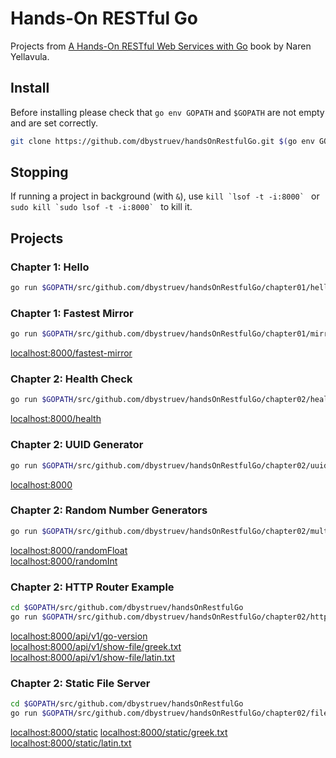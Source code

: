 # Hands-On RESTful Go

Projects from [A Hands-On RESTful Web Services with Go](https://www.packtpub.com/product/hands-on-restful-web-services-with-go-second-edition/9781838643577) book by Naren Yellavula.

## Install

Before installing please check that `go env GOPATH` and `$GOPATH` are not empty and are set correctly.

```bash
git clone https://github.com/dbystruev/handsOnRestfulGo.git $(go env GOPATH)/src/github.com/dbystruev/handsOnRestfulGo
```

## Stopping

If running a project in background (with `&`), use ``kill `lsof -t -i:8000` `` or ``sudo kill `sudo lsof -t -i:8000` `` to kill it.

## Projects

### Chapter 1: Hello
```bash
go run $GOPATH/src/github.com/dbystruev/handsOnRestfulGo/chapter01/hello/hello.go
```

### Chapter 1: Fastest Mirror
```bash
go run $GOPATH/src/github.com/dbystruev/handsOnRestfulGo/chapter01/mirrorFinder/mirrorFinder/main.go
```
[localhost:8000/fastest-mirror](http://localhost:8000/fastest-mirror)

### Chapter 2: Health Check
```bash
go run $GOPATH/src/github.com/dbystruev/handsOnRestfulGo/chapter02/healthCheck/main.go
```
[localhost:8000/health](http://localhost:8000/health)

### Chapter 2: UUID Generator
```bash
go run $GOPATH/src/github.com/dbystruev/handsOnRestfulGo/chapter02/uuidGenerator/main.go
```
[localhost:8000](http://localhost:8000)

### Chapter 2: Random Number Generators
```bash
go run $GOPATH/src/github.com/dbystruev/handsOnRestfulGo/chapter02/multipleHandlers/main.go
```
[localhost:8000/randomFloat](http://localhost:8000/randomFloat)  
[localhost:8000/randomInt](http://localhost:8000/randomInt)

### Chapter 2: HTTP Router Example
```bash
cd $GOPATH/src/github.com/dbystruev/handsOnRestfulGo
go run $GOPATH/src/github.com/dbystruev/handsOnRestfulGo/chapter02/httprouterExample/main.go
```
[localhost:8000/api/v1/go-version](http://localhost:8000/api/v1/go-version)  
[localhost:8000/api/v1/show-file/greek.txt](http://localhost:8000/api/v1/show-file/greek.txt)  
[localhost:8000/api/v1/show-file/latin.txt](http://localhost:8000/api/v1/show-file/latin.txt)

### Chapter 2: Static File Server
```bash
cd $GOPATH/src/github.com/dbystruev/handsOnRestfulGo
go run $GOPATH/src/github.com/dbystruev/handsOnRestfulGo/chapter02/fileServer/main.go
```
[localhost:8000/static](localhost:8000/static)
[localhost:8000/static/greek.txt](http://localhost:8000/static/greek.txt)
[localhost:8000/static/latin.txt](http://localhost:8000/static/latin.txt)